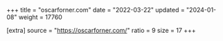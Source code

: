 +++
title = "oscarforner.com"
date = "2022-03-22"
updated = "2024-01-08"
weight = 17760

[extra]
source = "https://oscarforner.com/"
ratio = 9
size = 17
+++
